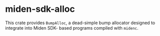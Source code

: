 # miden-sdk-alloc

This crate provides `BumpAlloc`, a dead-simple bump allocator designed to integrate into Miden SDK-
based programs compiled with `midenc`.
